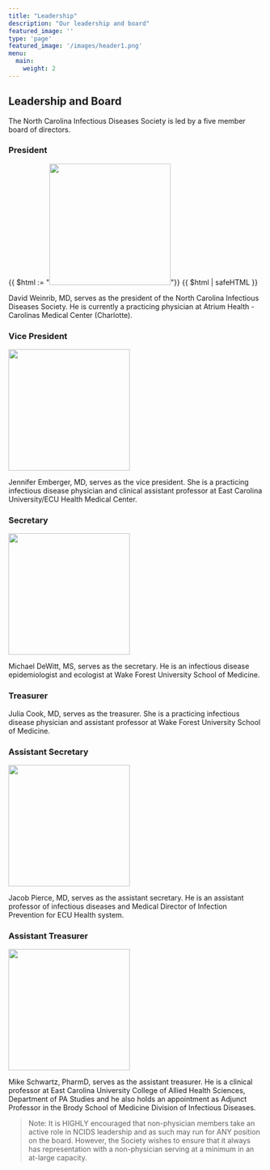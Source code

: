 ```yaml
---
title: "Leadership"
description: "Our leadership and board"
featured_image: ''
type: 'page'
featured_image: '/images/header1.png'
menu:
  main:
    weight: 2
---
```


## Leadership and Board

The North Carolina Infectious Diseases Society is led by a five member board of directors. 

### President

{{ $html := "<img src="/images/weinrib.jpg" width="240" height="240" >"}}
{{ $html | safeHTML }}

David Weinrib, MD, serves as the president of the North Carolina Infectious Diseases Society.
He is currently a practicing physician at Atrium Health - Carolinas Medical Center (Charlotte).

### Vice President

<img src="/images/jen.jpg" width="240" height="240" >

Jennifer Emberger, MD, serves as the vice president. She is a practicing infectious disease physician and clinical assistant professor at East Carolina University/ECU Health Medical Center.

### Secretary

<img src="/images/dewitt.jpg" width="240" height="240" >

Michael DeWitt, MS, serves as the secretary. He is an infectious disease epidemiologist and ecologist at Wake Forest University School of Medicine.

### Treasurer 


Julia Cook, MD, serves as the treasurer. She is a practicing infectious disease physician and assistant professor at Wake Forest University School of Medicine.

### Assistant Secretary

<img src="/images/pierce.png" width="240" height="240" >

Jacob Pierce, MD, serves as the assistant secretary. He is an assistant professor of infectious diseases and Medical Director of Infection Prevention for ECU Health system.

### Assistant Treasurer

<img src="/images/schwartz.jpg" width="240" height="240" >

Mike Schwartz, PharmD, serves as the assistant treasurer. He is a clinical professor at East Carolina University College of Allied Health Sciences, Department of PA Studies and he also holds an appointment as Adjunct Professor in the Brody School of Medicine Division of Infectious Diseases.



>Note: It is HIGHLY encouraged that non-physician members take an active role in NCIDS leadership and as such may run for ANY position on the board. However, the Society wishes to ensure that it always has representation with a non-physician serving at a minimum in an at-large capacity.


